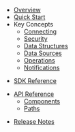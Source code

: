 * [Overview](/content/product_overview)
* [Quick Start](/content/quick_start)
* Key Concepts
	* [Connecting](/content/concepts/connecting)
	* [Security](/content/concepts/security)
	* [Data Structures](/content/concepts/data_structures)
	* [Data Sources](/content/concepts/data_sources)
	* [Operations](/content/concepts/operations)
	* [Notifications](/content/concepts/notifications)
<!-- sdk_open -->
* [SDK Reference](/content/sdk_reference)
<!-- sdk_close -->
<!-- api_open -->
* [API Reference](/content/api_reference)
	* [Components](/content/api/components)
	* [Paths](/content/api/paths)
<!-- api_close -->
* [Release Notes](/content/release_notes)

